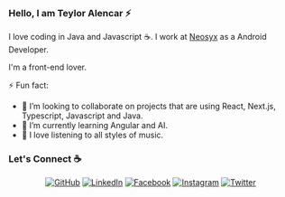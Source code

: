 ### Hello, I am Teylor Alencar :zap:

I love coding in Java and Javascript :coffee:. I work at [Neosyx](https://www.neosyx.com/) as a Android Developer.

I'm a front-end lover.

⚡ Fun fact:
- 👯 I’m looking to collaborate on projects that are using React, Next.js, Typescript, Javascript and Java.
- 🌱 I’m currently learning Angular and AI.
- :musical_note: I love listening to all styles of music.


### Let's Connect :coffee:
<p align="center">
	<a href="https://github.com/TeylorLuks"><img src="https://img.icons8.com/bubbles/50/000000/github.png" alt="GitHub"/></a>
	<a href="https://www.linkedin.com/in/TeylorLuks/"><img src="https://img.icons8.com/bubbles/50/000000/linkedin.png" alt="LinkedIn"/></a>
	<a href="https://www.facebook.com/teylor.lucas"><img src="https://img.icons8.com/bubbles/50/000000/facebook-new.png" alt="Facebook"/></a>
	<a href="https://www.instagram.com/teylor.l/"><img src="https://img.icons8.com/bubbles/50/000000/instagram.png" alt="Instagram"/></a>
	<a href="https://twitter.com/LuksTeylor"><img src="https://img.icons8.com/bubbles/50/000000/twitter.png" alt="Twitter"/></a>
</p>
